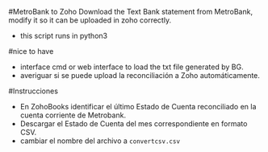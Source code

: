 #MetroBank to Zoho
Download the Text Bank statement from MetroBank, modify it so it can be uploaded in zoho correctly.

- this script runs in python3


#nice to have
- interface cmd or web interface to load the txt file generated by BG.
- averiguar si se puede upload la reconciliación a Zoho automáticamente.

#Instrucciones
- En ZohoBooks identificar el último Estado de Cuenta reconciliado en la cuenta corriente de Metrobank.
- Descargar el Estado de Cuenta del mes correspondiente en formato CSV.
- cambiar el nombre del archivo a ```convertcsv.csv```
